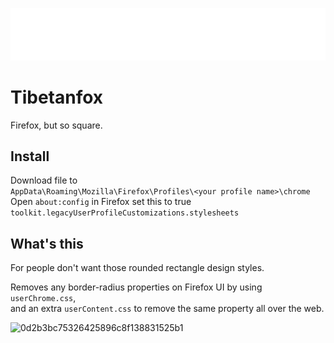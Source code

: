![](https://raw.githubusercontent.com/mhtvsSFrpHdE/contact-me/master/AboutIssue.svg)

# Tibetanfox
Firefox, but so square.

## Install
Download file to  
`AppData\Roaming\Mozilla\Firefox\Profiles\<your profile name>\chrome`  
Open `about:config` in Firefox set this to true  
`toolkit.legacyUserProfileCustomizations.stylesheets`

## What's this
For people don't want those rounded rectangle design styles.

Removes any border-radius properties on Firefox UI by using `userChrome.css`,  
and an extra `userContent.css` to remove the same property all over the web.

![0d2b3bc75326425896c8f138831525b1](https://user-images.githubusercontent.com/10773245/132613489-deea75f6-a1e2-4bb4-995b-63885790c1f7.jpeg)

